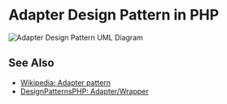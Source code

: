 # Adapter Design Pattern in PHP

![Adapter Design Pattern UML Diagram](https://raw.githubusercontent.com/php-earth/PHP.earth/master/assets/images/oop/design-patterns/structural/adapter.png "Adapter Design Pattern UML Diagram")

## See Also

* [Wikipedia: Adapter pattern](http://en.wikipedia.org/wiki/Adapter_pattern)
* [DesignPatternsPHP: Adapter/Wrapper](http://designpatternsphp.readthedocs.io/en/latest/Structural/Adapter/README.html)
